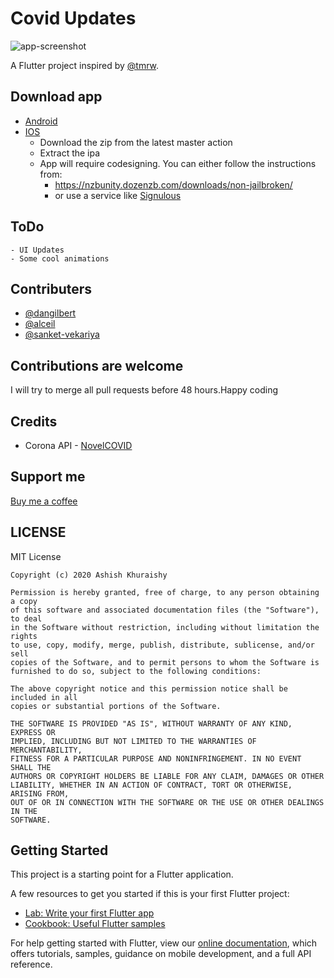 # Covid Updates

![app-screenshot](assets/images/covid%2019.png)

A Flutter project inspired by [@tmrw](https://dribbble.com/tmrwstudio).

## Download app

- [Android](https://github.com/ashishkhuraishy/CovidUpdates/raw/master/output/V1.1/covidUpdatesV1.1.apk)
- [IOS](https://github.com/ashishkhuraishy/CovidUpdates/actions?query=workflow%3Amaster)
    - Download the zip from the latest master action
    - Extract the ipa
    - App will require codesigning. You can either follow the instructions from:
        - https://nzbunity.dozenzb.com/downloads/non-jailbroken/
        - or use a service like [Signulous](https://www.signulous.com/)

## ToDo

    - UI Updates
    - Some cool animations

## Contributers

- [@dangilbert](https://github.com/dangilbert)
- [@alceil](https://github.com/alceil)
- [@sanket-vekariya](https://github.com/sanket-vekariya)

## Contributions are welcome

 I will try to merge all pull requests before 48 hours.Happy coding

## Credits
 - Corona API - [NovelCOVID](https://corona.lmao.ninja/)
 
## Support me
[Buy me a coffee](https://paypal.me/khuraishy)

## LICENSE

MIT License

    Copyright (c) 2020 Ashish Khuraishy

    Permission is hereby granted, free of charge, to any person obtaining a copy
    of this software and associated documentation files (the "Software"), to deal
    in the Software without restriction, including without limitation the rights
    to use, copy, modify, merge, publish, distribute, sublicense, and/or sell
    copies of the Software, and to permit persons to whom the Software is
    furnished to do so, subject to the following conditions:

    The above copyright notice and this permission notice shall be included in all
    copies or substantial portions of the Software.

    THE SOFTWARE IS PROVIDED "AS IS", WITHOUT WARRANTY OF ANY KIND, EXPRESS OR
    IMPLIED, INCLUDING BUT NOT LIMITED TO THE WARRANTIES OF MERCHANTABILITY,
    FITNESS FOR A PARTICULAR PURPOSE AND NONINFRINGEMENT. IN NO EVENT SHALL THE
    AUTHORS OR COPYRIGHT HOLDERS BE LIABLE FOR ANY CLAIM, DAMAGES OR OTHER
    LIABILITY, WHETHER IN AN ACTION OF CONTRACT, TORT OR OTHERWISE, ARISING FROM,
    OUT OF OR IN CONNECTION WITH THE SOFTWARE OR THE USE OR OTHER DEALINGS IN THE
    SOFTWARE.

## Getting Started

This project is a starting point for a Flutter application.

A few resources to get you started if this is your first Flutter project:

- [Lab: Write your first Flutter app](https://flutter.dev/docs/get-started/codelab)
- [Cookbook: Useful Flutter samples](https://flutter.dev/docs/cookbook)

For help getting started with Flutter, view our
[online documentation](https://flutter.dev/docs), which offers tutorials,
samples, guidance on mobile development, and a full API reference.
